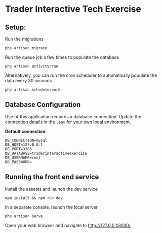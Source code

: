 # Trader Interactive Tech Exercise

## Setup:

Run the migrations

```shell
php artisan migrate
```

Run the queue job a few times to populate the database
```shell
php artisan activity:run
```
Alternatively, you can run the cron scheduler to automatically populate the data every 30 seconds
```shell
php artisan schedule:work
```

## Database Configuration

Use of this application requires a database connection.
Update the connection details in the `.env` for your own local environment.

**Default connection**:
```env
DB_CONNECTION=mysql
DB_HOST=127.0.0.1
DB_PORT=3306
DB_DATABASE=traderinteractiveexercise
DB_USERNAME=root
DB_PASSWORD=
```

## Running the front end service
Install the assests and launch the dev service
```shell
npm install && npm run dev  
```

In a separate console, launch the local server
```shell
php artisan serve
```

Open your web browser and navigate to http://127.0.0.1:8000/

